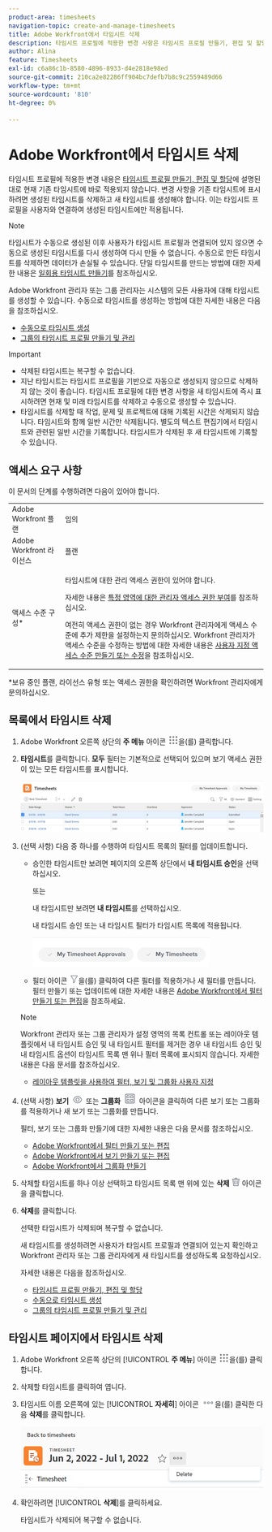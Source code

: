 ```yaml
---
product-area: timesheets
navigation-topic: create-and-manage-timesheets
title: Adobe Workfront에서 타임시트 삭제
description: 타임시트 프로필에 적용한 변경 사항은 타임시트 프로필 만들기, 편집 및 할당에 설명된 대로 현재 기존 타임시트에 바로 적용되지 않습니다. 변경 사항을 기존 타임시트에 표시하려면 생성된 타임시트를 삭제하고 새 타임시트를 생성해야 합니다. 이는 타임시트 프로필을 사용자와 연결하여 생성된 타임시트에만 적용됩니다.
author: Alina
feature: Timesheets
exl-id: c6a86c1b-8580-4896-8933-d4e2818e98ed
source-git-commit: 210ca2e82286ff904bc7defb7b8c9c2559489d66
workflow-type: tm+mt
source-wordcount: '810'
ht-degree: 0%

---
```


# Adobe Workfront에서 타임시트 삭제

타임시트 프로필에 적용한 변경 내용은 [타임시트 프로필 만들기, 편집 및 할당](../../timesheets/create-and-manage-timesheets/create-timesheet-profiles.md)에 설명된 대로 현재 기존 타임시트에 바로 적용되지 않습니다. 변경 사항을 기존 타임시트에 표시하려면 생성된 타임시트를 삭제하고 새 타임시트를 생성해야 합니다. 이는 타임시트 프로필을 사용자와 연결하여 생성된 타임시트에만 적용됩니다.

>[!NOTE]
>
>타임시트가 수동으로 생성된 이후 사용자가 타임시트 프로필과 연결되어 있지 않으면 수동으로 생성된 타임시트를 다시 생성하여 다시 만들 수 없습니다. 수동으로 만든 타임시트를 삭제하면 데이터가 손실될 수 있습니다. 단일 타임시트를 만드는 방법에 대한 자세한 내용은 [일회용 타임시트 만들기](../../timesheets/create-and-manage-timesheets/create-tmshts.md)를 참조하십시오.

Adobe Workfront 관리자 또는 그룹 관리자는 시스템의 모든 사용자에 대해 타임시트를 생성할 수 있습니다. 수동으로 타임시트를 생성하는 방법에 대한 자세한 내용은 다음을 참조하십시오.

* [수동으로 타임시트 생성](../../timesheets/create-and-manage-timesheets/manually-generate-timesheets.md)
* [그룹의 타임시트 프로필 만들기 및 관리](../../administration-and-setup/manage-groups/work-with-group-objects/create-and-modify-a-groups-timesheet-profiles.md)

>[!IMPORTANT]
>
>* 삭제된 타임시트는 복구할 수 없습니다.
>* 지난 타임시트는 타임시트 프로필을 기반으로 자동으로 생성되지 않으므로 삭제하지 않는 것이 좋습니다. 타임시트 프로필에 대한 변경 사항을 새 타임시트에 즉시 표시하려면 현재 및 미래 타임시트를 삭제하고 수동으로 생성할 수 있습니다.
>* 타임시트를 삭제할 때 작업, 문제 및 프로젝트에 대해 기록된 시간은 삭제되지 않습니다. 타임시트와 함께 일반 시간만 삭제됩니다. 별도의 텍스트 편집기에서 타임시트와 관련된 일반 시간을 기록합니다. 타임시트가 삭제된 후 새 타임시트에 기록할 수 있습니다.
>

## 액세스 요구 사항

이 문서의 단계를 수행하려면 다음이 있어야 합니다.

<table style="table-layout:auto"> 
 <col> 
 <col> 
 <tbody> 
  <tr> 
   <td role="rowheader">Adobe Workfront 플랜</td> 
   <td> <p>임의</p> </td> 
  </tr> 
  <tr> 
   <td role="rowheader">Adobe Workfront 라이선스</td> 
   <td> <p>플랜 </p> </td> 
  </tr> 
  <tr> 
   <td role="rowheader">액세스 수준 구성*</td> 
   <td> <p>타임시트에 대한 관리 액세스 권한이 있어야 합니다. </p> <p>자세한 내용은 <a href="../../administration-and-setup/add-users/configure-and-grant-access/grant-users-admin-access-certain-areas.md" class="MCXref xref">특정 영역에 대한 관리자 액세스 권한 부여</a>를 참조하십시오.</p> <p>여전히 액세스 권한이 없는 경우 Workfront 관리자에게 액세스 수준에 추가 제한을 설정하는지 문의하십시오. Workfront 관리자가 액세스 수준을 수정하는 방법에 대한 자세한 내용은 <a href="../../administration-and-setup/add-users/configure-and-grant-access/create-modify-access-levels.md" class="MCXref xref">사용자 지정 액세스 수준 만들기 또는 수정</a>을 참조하십시오.</p> </td> 
  </tr> 
 </tbody> 
</table>

*보유 중인 플랜, 라이선스 유형 또는 액세스 권한을 확인하려면 Workfront 관리자에게 문의하십시오.

## 목록에서 타임시트 삭제

1. Adobe Workfront 오른쪽 상단의 **주 메뉴** 아이콘 ![](assets/main-menu-icon.png)을(를) 클릭합니다.

1. **타임시트**&#x200B;를 클릭합니다. **모두** 필터는 기본적으로 선택되어 있으며 보기 액세스 권한이 있는 모든 타임시트를 표시합니다.

   ![](assets/timesheet-list-one-timesheet-selected-nwe-350x70.png)

1. (선택 사항) 다음 중 하나를 수행하여 타임시트 목록의 필터를 업데이트합니다.

   * 승인한 타임시트만 보려면 페이지의 오른쪽 상단에서 **내 타임시트 승인**&#x200B;을 선택하십시오.

     또는

     내 타임시트만 보려면 **내 타임시트**&#x200B;를 선택하십시오.

     내 타임시트 승인 또는 내 타임시트 필터가 타임시트 목록에 적용됩니다.

     ![](assets/my-timesheet-approvals-my-timesheets-pills-on-timesheets-list-nwe-350x58.png)

   * 필터 아이콘 ![](assets/filter-nwepng.png)을(를) 클릭하여 다른 필터를 적용하거나 새 필터를 만듭니다. 필터 만들기 또는 업데이트에 대한 자세한 내용은 [Adobe Workfront에서 필터 만들기 또는 편집](../../reports-and-dashboards/reports/reporting-elements/create-filters.md)을 참조하세요.

   >[!NOTE]
   >
   >Workfront 관리자 또는 그룹 관리자가 설정 영역의 목록 컨트롤 또는 레이아웃 템플릿에서 내 타임시트 승인 및 내 타임시트 필터를 제거한 경우 내 타임시트 승인 및 내 타임시트 옵션이 타임시트 목록 맨 위나 필터 목록에 표시되지 않습니다. 자세한 내용은 다음 문서를 참조하십시오.
   >
   >   
   >   
   >   * [레이아웃 템플릿을 사용하여 필터, 보기 및 그룹화 사용자 지정](../../administration-and-setup/customize-workfront/use-layout-templates/customize-fvg-list-controls-layout-template.md)
   >   
   >

1. (선택 사항) **보기** ![](assets/view-icon.png) 또는 **그룹화** ![](assets/grouping.png) 아이콘을 클릭하여 다른 보기 또는 그룹화를 적용하거나 새 보기 또는 그룹화를 만듭니다.

   필터, 보기 또는 그룹화 만들기에 대한 자세한 내용은 다음 문서를 참조하십시오.

   * [Adobe Workfront에서 필터 만들기 또는 편집](../../reports-and-dashboards/reports/reporting-elements/create-filters.md)
   * [Adobe Workfront에서 보기 만들기 또는 편집](../../reports-and-dashboards/reports/reporting-elements/create-edit-views.md)
   * [Adobe Workfront에서 그룹화 만들기](../../reports-and-dashboards/reports/reporting-elements/create-groupings.md)

1. 삭제할 타임시트를 하나 이상 선택하고 타임시트 목록 맨 위에 있는 **삭제** ![](assets/delete.png) 아이콘을 클릭합니다.

1. **삭제**&#x200B;를 클릭합니다.

   선택한 타임시트가 삭제되며 복구할 수 없습니다.

   새 타임시트를 생성하려면 사용자가 타임시트 프로필과 연결되어 있는지 확인하고 Workfront 관리자 또는 그룹 관리자에게 새 타임시트를 생성하도록 요청하십시오.

   자세한 내용은 다음을 참조하십시오.

   * [타임시트 프로필 만들기, 편집 및 할당](../../timesheets/create-and-manage-timesheets/create-timesheet-profiles.md)
   * [수동으로 타임시트 생성](../../timesheets/create-and-manage-timesheets/manually-generate-timesheets.md)
   * [그룹의 타임시트 프로필 만들기 및 관리](../../administration-and-setup/manage-groups/work-with-group-objects/create-and-modify-a-groups-timesheet-profiles.md)

## 타임시트 페이지에서 타임시트 삭제

1. Adobe Workfront 오른쪽 상단의 [!UICONTROL **주 메뉴**] 아이콘 ![](assets/main-menu-icon.png)을(를) 클릭합니다.
1. 삭제할 타임시트를 클릭하여 엽니다.
1. 타임시트 이름 오른쪽에 있는 [!UICONTROL **자세히**] 아이콘 ![](assets/more-icon.png)을(를) 클릭한 다음 **삭제**&#x200B;를 클릭합니다.

   ![타임시트 페이지에서 타임시트 삭제](assets/delete-timesheet-from-timesheet-page.png)
1. 확인하려면 [!UICONTROL **삭제**]&#x200B;를 클릭하세요.

   타임시트가 삭제되어 복구할 수 없습니다.
